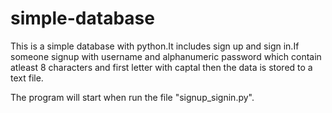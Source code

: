 # simple-database
This is a simple database with python.It includes sign up and sign in.If someone signup with username and alphanumeric password which contain atleast 8 characters and first letter with captal then the data is stored to a text file.

The program will start when run the file "signup_signin.py".
